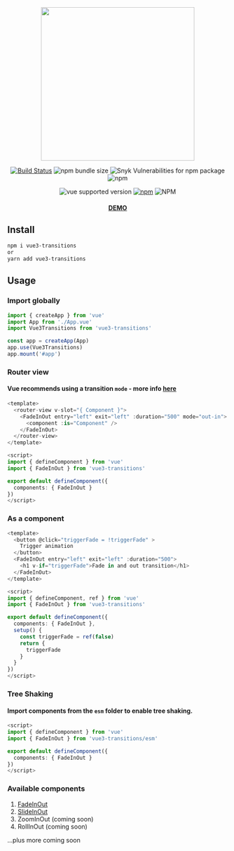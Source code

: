 <div align="center">
<a target="_blank" href="https://randolphtellis.github.io/vue3-transitions"><img width="350" src="https://randolphtellis.github.io/vue3-transitions/static/media/vue3-transitions-logo.png"/></a>

[![Build Status](https://travis-ci.com/randolphtellis/vue3-transitions.svg?token=hXpsA9tqveCqkXWMHjxp&branch=main)](https://travis-ci.com/randolphtellis/vue3-transitions) ![npm bundle size](https://img.shields.io/bundlephobia/minzip/vue3-transitions) ![Snyk Vulnerabilities for npm package](https://img.shields.io/snyk/vulnerabilities/npm/vue3-transitions) ![npm](https://img.shields.io/npm/dt/vue3-transitions)

![vue supported version](https://img.shields.io/badge/vue-3.x-brightgreen) [![npm](https://img.shields.io/npm/v/vue3-transitions)](https://www.npmjs.com/package/vue3-transitions) ![NPM](https://img.shields.io/npm/l/vue3-transitions)

#### <a target="_blank" href="https://randolphtellis.github.io/vue3-transitions">DEMO</a>

</div>

## Install

```bash
npm i vue3-transitions
or
yarn add vue3-transitions
```

## Usage

### Import globally
```ts
import { createApp } from 'vue'
import App from './App.vue'
import Vue3Transitions from 'vue3-transitions'

const app = createApp(App)
app.use(Vue3Transitions)
app.mount('#app')
```

### Router view
#### Vue recommends using a transition `mode` - more info <a href="https://v3.vuejs.org/guide/transitions-enterleave.html#transition-modes">here</a>
```ts
<template>
  <router-view v-slot="{ Component }">
    <FadeInOut entry="left" exit="left" :duration="500" mode="out-in">
      <component :is="Component" />
    </FadeInOut>
  </router-view>
</template>

<script>
import { defineComponent } from 'vue'
import { FadeInOut } from 'vue3-transitions'

export default defineComponent({
  components: { FadeInOut }
})
</script>
```

### As a component
```ts
<template>
  <button @click="triggerFade = !triggerFade" >
    Trigger animation
  </button>
  <FadeInOut entry="left" exit="left" :duration="500">
    <h1 v-if="triggerFade">Fade in and out transition</h1>
  </FadeInOut>
</template>

<script>
import { defineComponent, ref } from 'vue'
import { FadeInOut } from 'vue3-transitions'

export default defineComponent({
  components: { FadeInOut },
  setup() {
    const triggerFade = ref(false)
    return {
      triggerFade
    }
  }
})
</script>
```

### Tree Shaking
#### Import components from the `esm` folder to enable tree shaking.
```ts
<script>
import { defineComponent } from 'vue'
import { FadeInOut } from 'vue3-transitions/esm'

export default defineComponent({
  components: { FadeInOut }
})
</script>
```

### Available components

1. <a target="_blank" href="https://randolphtellis.github.io/vue3-transitions/?path=/story/entry-exit-animations-fadeinout-default--fade-in-center-out-center">FadeInOut</a>
2. <a target="_blank" href="https://randolphtellis.github.io/vue3-transitions/?path=/story/entry-exit-animations-slideinout-default--slide-in-left-out-right">SlideInOut</a>
3. ZoomInOut  (coming soon)
4. RollInOut  (coming soon)

...plus more coming soon
